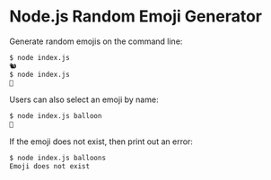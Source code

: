 # Node.js Random Emoji Generator

Generate random emojis on the command line:

```bash
$ node index.js
🐿
$ node index.js
🙈
```

Users can also select an emoji by name:

```bash
$ node index.js balloon
🎈
```

If the emoji does not exist, then print out an error:

```bash
$ node index.js balloons
Emoji does not exist
```
